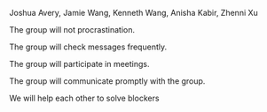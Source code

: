 Joshua Avery, Jamie Wang, Kenneth Wang, Anisha Kabir, Zhenni Xu

The group will not procrastination.

The group will check messages frequently.

The group will participate in meetings.

The group will communicate promptly with the group.

We will help each other to solve blockers


